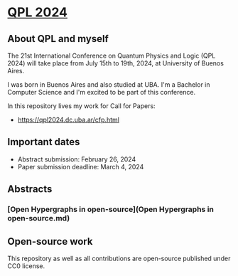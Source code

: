 # [QPL 2024](https://qpl2024.dc.uba.ar/)

## About QPL and myself

The 21st International Conference on Quantum Physics and Logic (QPL 2024) will take place from July 15th to 19th, 2024, at University of Buenos Aires.

I was born in Buenos Aires and also studied at UBA. I'm a Bachelor in Computer Science and I'm excited to be part of this conference.

In this repository lives my work for Call for Papers:
* https://qpl2024.dc.uba.ar/cfp.html

## Important dates

* Abstract submission: February 26, 2024
* Paper submission deadline: March 4, 2024

## Abstracts
### [Open Hypergraphs in open-source](Open Hypergraphs in open-source.md)


## Open-source work

This repository as well as all contributions are open-source published under CC0 license.


